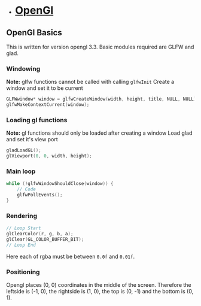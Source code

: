 - # [OpenGl](../opengl/)

## OpenGl Basics
This is written for version opengl 3.3. Basic modules required are GLFW and glad.

### Windowing
**Note:** glfw functions cannot be called with calling `glfwInit`
Create a window and set it to be current
```C
GLFWwindow* window = glfwCreateWindow(width, height, title, NULL, NULL);
glfwMakeContextCurrent(window);
```

### Loading gl functions
**Note:** gl functions should only be loaded after creating a window
Load glad and set it's view port
```C
gladLoadGL();
glViewport(0, 0, width, height);
```

### Main loop
```C
while (!glfwWindowShouldClose(window)) {
    // Code
    glfwPollEvents();
}
```

### Rendering
```C
// Loop Start
glClearColor(r, g, b, a);
glClear(GL_COLOR_BUFFER_BIT);
// Loop End
```
Here each of rgba must be between `0.0f` and `0.01f`.

### Positioning
Opengl places (0, 0) coordinates in the middle of the screen. Therefore the leftside is (-1, 0), the rightside is (1, 0), the top is (0, -1) and the bottom is (0, 1).

